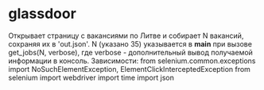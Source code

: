 # glassdoor
Открывает страницу с вакансиями по Литве и собирает N вакансий, сохраняя их в 'out.json'. N (указано 35) указывается в __main__ при вызове get_jobs(N, verbose), где verbose - дополнительный вывод получаемой информации в консоль.
Зависимости:
from selenium.common.exceptions import NoSuchElementException, ElementClickInterceptedException
from selenium import webdriver
import time
import json
